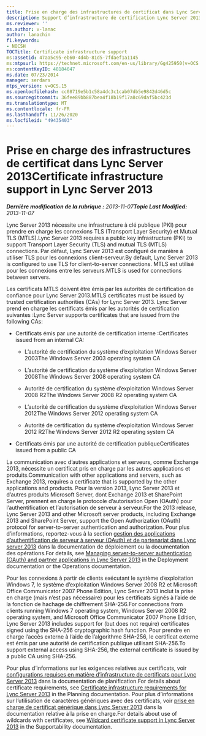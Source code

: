 ```yaml
---
title: Prise en charge des infrastructures de certificat dans Lync Server 2013
description: Support d’infrastructure de certification Lync Server 2013.
ms.reviewer: ''
ms.author: v-lanac
author: lanachin
f1.keywords:
- NOCSH
TOCTitle: Certificate infrastructure support
ms:assetid: 47aa5c95-eb60-4d4b-81d5-7fdaef1a1145
ms:mtpsurl: https://technet.microsoft.com/en-us/library/Gg425950(v=OCS.15)
ms:contentKeyID: 48184047
ms.date: 07/23/2014
manager: serdars
mtps_version: v=OCS.15
ms.openlocfilehash: cc08719e5b1c58a4dc3c1cab07db5e9842d46d5c
ms.sourcegitcommit: 36fee89bb887bea4f18b19f17a8c69daf5bc423d
ms.translationtype: MT
ms.contentlocale: fr-FR
ms.lasthandoff: 11/26/2020
ms.locfileid: "49435403"
---
```

# <a name="certificate-infrastructure-support-in-lync-server-2013"></a><span data-ttu-id="7f7d6-103">Prise en charge des infrastructures de certificat dans Lync Server 2013</span><span class="sxs-lookup"><span data-stu-id="7f7d6-103">Certificate infrastructure support in Lync Server 2013</span></span>

<div data-xmlns="http://www.w3.org/1999/xhtml">

<div class="topic" data-xmlns="http://www.w3.org/1999/xhtml" data-msxsl="urn:schemas-microsoft-com:xslt" data-cs="https://msdn.microsoft.com/">

<div data-asp="https://msdn2.microsoft.com/asp">



</div>

<div id="mainSection">

<div id="mainBody"><span data-ttu-id="7f7d6-104">

<span> </span></span><span class="sxs-lookup"><span data-stu-id="7f7d6-104">

<span> </span></span></span>

<span data-ttu-id="7f7d6-105">_**Dernière modification de la rubrique :** 2013-11-07_</span><span class="sxs-lookup"><span data-stu-id="7f7d6-105">_**Topic Last Modified:** 2013-11-07_</span></span>

<span data-ttu-id="7f7d6-106">Lync Server 2013 nécessite une infrastructure à clé publique (PKI) pour prendre en charge les connexions TLS (Transport Layer Security) et Mutual TLS (MTLS).</span><span class="sxs-lookup"><span data-stu-id="7f7d6-106">Lync Server 2013 requires a public key infrastructure (PKI) to support Transport Layer Security (TLS) and mutual TLS (MTLS) connections.</span></span> <span data-ttu-id="7f7d6-107">Par défaut, Lync Server 2013 est configuré de manière à utiliser TLS pour les connexions client-serveur.</span><span class="sxs-lookup"><span data-stu-id="7f7d6-107">By default, Lync Server 2013 is configured to use TLS for client-to-server connections.</span></span> <span data-ttu-id="7f7d6-108">MTLS est utilisé pour les connexions entre les serveurs.</span><span class="sxs-lookup"><span data-stu-id="7f7d6-108">MTLS is used for connections between servers.</span></span>

<span data-ttu-id="7f7d6-109">Les certificats MTLS doivent être émis par les autorités de certification de confiance pour Lync Server 2013.</span><span class="sxs-lookup"><span data-stu-id="7f7d6-109">MTLS certificates must be issued by trusted certification authorities (CAs) for Lync Server 2013.</span></span> <span data-ttu-id="7f7d6-110">Lync Server prend en charge les certificats émis par les autorités de certification suivantes :</span><span class="sxs-lookup"><span data-stu-id="7f7d6-110">Lync Server supports certificates that are issued from the following CAs:</span></span>

  - <span data-ttu-id="7f7d6-111">Certificats émis par une autorité de certification interne :</span><span class="sxs-lookup"><span data-stu-id="7f7d6-111">Certificates issued from an internal CA:</span></span>
    
      - <span data-ttu-id="7f7d6-112">L’autorité de certification du système d’exploitation Windows Server 2003</span><span class="sxs-lookup"><span data-stu-id="7f7d6-112">The Windows Server 2003 operating system CA</span></span>
    
      - <span data-ttu-id="7f7d6-113">L’autorité de certification du système d’exploitation Windows Server 2008</span><span class="sxs-lookup"><span data-stu-id="7f7d6-113">The Windows Server 2008 operating system CA</span></span>
    
      - <span data-ttu-id="7f7d6-114">Autorité de certification du système d’exploitation Windows Server 2008 R2</span><span class="sxs-lookup"><span data-stu-id="7f7d6-114">The Windows Server 2008 R2 operating system CA</span></span>
    
      - <span data-ttu-id="7f7d6-115">L’autorité de certification du système d’exploitation Windows Server 2012</span><span class="sxs-lookup"><span data-stu-id="7f7d6-115">The Windows Server 2012 operating system CA</span></span>
    
      - <span data-ttu-id="7f7d6-116">Autorité de certification du système d’exploitation Windows Server 2012 R2</span><span class="sxs-lookup"><span data-stu-id="7f7d6-116">The Windows Server 2012 R2 operating system CA</span></span>

  - <span data-ttu-id="7f7d6-117">Certificats émis par une autorité de certification publique</span><span class="sxs-lookup"><span data-stu-id="7f7d6-117">Certificates issued from a public CA</span></span>

<span data-ttu-id="7f7d6-118">La communication avec d’autres applications et serveurs, comme Exchange 2013, nécessite un certificat pris en charge par les autres applications et produits.</span><span class="sxs-lookup"><span data-stu-id="7f7d6-118">Communication with other applications and servers, such as Exchange 2013, requires a certificate that is supported by the other applications and products.</span></span> <span data-ttu-id="7f7d6-119">Pour la version 2013, Lync Server 2013 et d’autres produits Microsoft Server, dont Exchange 2013 et SharePoint Server, prennent en charge le protocole d’autorisation Open (OAuth) pour l’authentification et l’autorisation de serveur à serveur.</span><span class="sxs-lookup"><span data-stu-id="7f7d6-119">For the 2013 release, Lync Server 2013 and other Microsoft server products, including Exchange 2013 and SharePoint Server, support the Open Authorization (OAuth) protocol for server-to-server authentication and authorization.</span></span> <span data-ttu-id="7f7d6-120">Pour plus d’informations, reportez-vous à la section [gestion des applications d’authentification de serveur à serveur (OAuth) et de partenariat dans Lync server 2013](lync-server-2013-managing-server-to-server-authentication-oauth-and-partner-applications.md) dans la documentation de déploiement ou la documentation des opérations.</span><span class="sxs-lookup"><span data-stu-id="7f7d6-120">For details, see [Managing server-to-server authentication (OAuth) and partner applications in Lync Server 2013](lync-server-2013-managing-server-to-server-authentication-oauth-and-partner-applications.md) in the Deployment documentation or the Operations documentation.</span></span>

<span data-ttu-id="7f7d6-121">Pour les connexions à partir de clients exécutant le système d’exploitation Windows 7, le système d’exploitation Windows Server 2008 R2 et Microsoft Office Communicator 2007 Phone Edition, Lync Server 2013 inclut la prise en charge (mais n’est pas nécessaire) pour les certificats signés à l’aide de la fonction de hachage de chiffrement SHA-256.</span><span class="sxs-lookup"><span data-stu-id="7f7d6-121">For connections from clients running Windows 7 operating system, Windows Server 2008 R2 operating system, and Microsoft Office Communicator 2007 Phone Edition, Lync Server 2013 includes support for (but does not require) certificates signed using the SHA-256 cryptographic hash function.</span></span> <span data-ttu-id="7f7d6-122">Pour prendre en charge l’accès externe à l’aide de l’algorithme SHA-256, le certificat externe est émis par une autorité de certification publique utilisant SHA-256.</span><span class="sxs-lookup"><span data-stu-id="7f7d6-122">To support external access using SHA-256, the external certificate is issued by a public CA using SHA-256.</span></span>

<span data-ttu-id="7f7d6-123">Pour plus d’informations sur les exigences relatives aux certificats, voir [configurations requises en matière d’infrastructure de certificats pour Lync Server 2013](lync-server-2013-certificate-infrastructure-requirements.md) dans la documentation de planification.</span><span class="sxs-lookup"><span data-stu-id="7f7d6-123">For details about certificate requirements, see [Certificate infrastructure requirements for Lync Server 2013](lync-server-2013-certificate-infrastructure-requirements.md) in the Planning documentation.</span></span> <span data-ttu-id="7f7d6-124">Pour plus d’informations sur l’utilisation de caractères génériques avec des certificats, voir [prise en charge de certificat générique dans Lync Server 2013](lync-server-2013-wildcard-certificate-support.md) dans la documentation relative à la prise en charge.</span><span class="sxs-lookup"><span data-stu-id="7f7d6-124">For details about use of wildcards with certificates, see [Wildcard certificate support in Lync Server 2013](lync-server-2013-wildcard-certificate-support.md) in the Supportability documentation.</span></span>

<span data-ttu-id="7f7d6-125"></div>

<span> </span>

</div>

</div>

</span><span class="sxs-lookup"><span data-stu-id="7f7d6-125"></div>

<span> </span>

</div>

</div>

</span></span></div>


